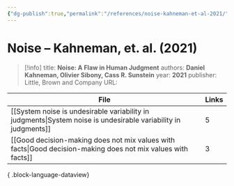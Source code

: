 ```yaml
---
{"dg-publish":true,"permalink":"/references/noise-kahneman-et-al-2021/"}
---
```



# Noise – Kahneman, et. al. (2021)

> [!info]
> title: **Noise: A Flaw in Human Judgment**
> authors: **Daniel Kahneman, Olivier Sibony, Cass R. Sunstein**
> year: **2021**
> publisher: Little, Brown and Company
> URL: 



| File                                                                                                              | Links |
| ----------------------------------------------------------------------------------------------------------------- | ----- |
| [[System noise is undesirable variability in judgments\|System noise is undesirable variability in judgments]] | 5     |
| [[Good decision-making does not mix values with facts\|Good decision-making does not mix values with facts]]   | 3     |

{ .block-language-dataview}
